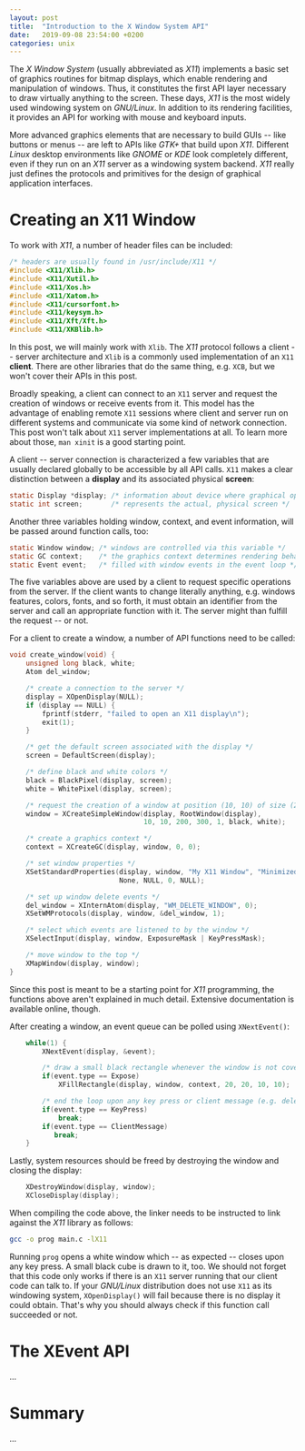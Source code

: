 ```yaml
---
layout: post
title:  "Introduction to the X Window System API"
date:   2019-09-08 23:54:00 +0200
categories: unix
---
```


The *X Window System* (usually abbreviated as *X11*) implements a basic set of graphics routines for bitmap displays, which enable rendering and manipulation of windows. Thus, it constitutes the first API layer necessary to draw virtually anything to the screen. These days, *X11* is the most widely used windowing system on *GNU/Linux*. In addition to its rendering facilities, it provides an API for working with mouse and keyboard inputs.

More advanced graphics elements that are necessary to build GUIs -- like buttons or menus -- are left to APIs like *GTK+* that build upon *X11*. Different *Linux* desktop environments like *GNOME* or *KDE* look completely different, even if they run on an *X11* server as a windowing system backend. *X11* really just defines the protocols and primitives for the design of graphical application interfaces.

# Creating an X11 Window
To work with *X11*, a number of header files can be included:

```c
/* headers are usually found in /usr/include/X11 */
#include <X11/Xlib.h>
#include <X11/Xutil.h>
#include <X11/Xos.h>
#include <X11/Xatom.h>
#include <X11/cursorfont.h>
#include <X11/keysym.h>
#include <X11/Xft/Xft.h>
#include <X11/XKBlib.h>
```

In this post, we will mainly work with `Xlib`. The *X11* protocol follows a client -- server architecture and `Xlib` is a commonly used implementation of an `X11` **client**. There are other libraries that do the same thing, e.g. `XCB`, but we won't cover their APIs in this post.

Broadly speaking, a client can connect to an `X11` server and request the creation of windows or receive events from it. This model has the advantage of enabling remote `X11` sessions where client and server run on different systems and communicate via some kind of network connection. This post won't talk about `X11` server implementations at all. To learn more about those, `man xinit` is a good starting point.

A client -- server connection is characterized a few variables that are usually declared globally to be accessible by all API calls. `X11` makes a clear distinction between a **display** and its associated physical **screen**:

```c
static Display *display; /* information about device where graphical operations are done */
static int screen;       /* represents the actual, physical screen */
```

Another three variables holding window, context, and event information, will be passed around function calls, too:

```c
static Window window; /* windows are controlled via this variable */
static GC context;    /* the graphics context determines rendering behavior */
static Event event;   /* filled with window events in the event loop */
```

The five variables above are used by a client to request specific operations from the server. If the client wants to change literally anything, e.g. windows features, colors, fonts, and so forth, it must obtain an identifier from the server and call an appropriate function with it. The server might than fulfill the request -- or not.

For a client to create a window, a number of API functions need to be called:

```c
void create_window(void) {
    unsigned long black, white;
    Atom del_window;

    /* create a connection to the server */
    display = XOpenDisplay(NULL);
    if (display == NULL) {
        fprintf(stderr, "failed to open an X11 display\n");
        exit(1);
    }

    /* get the default screen associated with the display */
    screen = DefaultScreen(display);

    /* define black and white colors */
    black = BlackPixel(display, screen);
    white = WhitePixel(display, screen);

    /* request the creation of a window at position (10, 10) of size (200, 300) */
    window = XCreateSimpleWindow(display, RootWindow(display),
                                 10, 10, 200, 300, 1, black, white);

    /* create a graphics context */
    context = XCreateGC(display, window, 0, 0);

    /* set window properties */
    XSetStandardProperties(display, window, "My X11 Window", "Minimized",
                           None, NULL, 0, NULL);

    /* set up window delete events */
    del_window = XInternAtom(display, "WM_DELETE_WINDOW", 0);
    XSetWMProtocols(display, window, &del_window, 1);

    /* select which events are listened to by the window */
    XSelectInput(display, window, ExposureMask | KeyPressMask);

    /* move window to the top */
    XMapWindow(display, window);
}
```

Since this post is meant to be a starting point for *X11* programming, the functions above aren't explained in much detail. Extensive documentation is available online, though.

After creating a window, an event queue can be polled using `XNextEvent()`:

```c
    while(1) {
        XNextEvent(display, &event);

        /* draw a small black rectangle whenever the window is not covered (i.e. exposed) */
        if(event.type == Expose)
            XFillRectangle(display, window, context, 20, 20, 10, 10);

        /* end the loop upon any key press or client message (e.g. delete event) */
        if(event.type == KeyPress)
            break;
        if(event.type == ClientMessage)
           break;
    }
```

Lastly, system resources should be freed by destroying the window and closing the display:

```c
    XDestroyWindow(display, window);
    XCloseDisplay(display);
```

When compiling the code above, the linker needs to be instructed to link against the *X11* library as follows:

```bash
gcc -o prog main.c -lX11
```

Running `prog` opens a white window which -- as expected -- closes upon any key press. A small black cube is drawn to it, too. We should not forget that this code only works if there is an `X11` server running that our client code can talk to. If your *GNU/Linux* distribution does not use `X11` as its windowing system, `XOpenDisplay()` will fail because there is no display it could obtain. That's why you should always check if this function call succeeded or not.

# The XEvent API
...

# Summary
...
